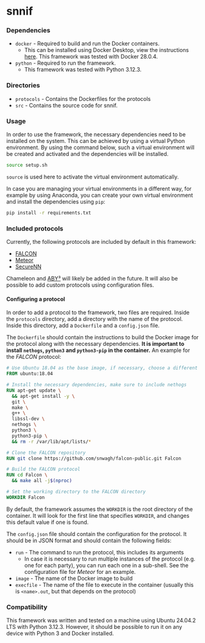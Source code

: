 # snnif

### Dependencies

- `docker` - Required to build and run the Docker containers.
  - This can be installed using Docker Desktop, view the instructions
    [here](https://www.docker.com/products/docker-desktop). This framework was
    tested with Docker 28.0.4.
- `python` - Required to run the framework.
  - This framework was tested with Python 3.12.3.

### Directories

- `protocols` - Contains the Dockerfiles for the protocols
- `src` - Contains the source code for snnif.

### Usage

In order to use the framework, the necessary dependencies need to be installed
on the system. This can be achieved by using a virtual Python environment. By
using the command below, such a virtual environment will be created and
activated and the dependencies will be installed.

```bash
source setup.sh
```

`source` is used here to activate the virtual environment automatically.

In case you are managing your virtual environments in a different way, for
example by using Anaconda, you can create your own virtual environment and
install the dependencies using `pip`:

```bash
pip install -r requirements.txt
```

### Included protocols

Currently, the following protocols are included by default in this framework:

- [FALCON](https://github.com/snwagh/falcon-public)
- [Meteor](https://github.com/Ye-D/Meteor)
- [SecureNN](https://github.com/snwagh/securenn-public)

Chameleon and [ABY³](https://github.com/ladnir/aby3) will likely be added in the
future. It will also be possible to add custom protocols using configuration
files.

#### Configuring a protocol

In order to add a protocol to the framework, two files are required. Inside the
`protocols` directory, add a directory with the name of the protocol. Inside
this directory, add a `Dockerfile` and a `config.json` file.

The `Dockerfile` should contain the instructions to build the Docker image for
the protocol along with the necessary dependencies. **It is important to install
`nethogs`, `python3` and `python3-pip` in the container.** An example for the
_FALCON_ protocol:

```dockerfile
# Use Ubuntu 18.04 as the base image, if necessary, choose a different version
FROM ubuntu:18.04

# Install the necessary dependencies, make sure to include nethogs
RUN apt-get update \
  && apt-get install -y \
  git \
  make \
  g++ \
  libssl-dev \
  nethogs \
  python3 \
  python3-pip \
  && rm -r /var/lib/apt/lists/*

# Clone the FALCON repository
RUN git clone https://github.com/snwagh/falcon-public.git Falcon

# Build the FALCON protocol
RUN cd Falcon \
  && make all -j$(nproc)

# Set the working directory to the FALCON directory
WORKDIR Falcon
```

By default, the framework assumes the `WORKDIR` is the root directory of the
container. It will look for the first line that specifies `WORKDIR`, and changes
this default value if one is found.

The `config.json` file should contain the configuration for the protocol. It
should be in JSON format and should contain the following fields:

- `run` - The command to run the protocol, this includes its arguments
  - In case it is necessary to run multiple instances of the protocol (e.g. one
    for each party), you can run each one in a sub-shell. See the configuration
    file for _Meteor_ for an example.
- `image` - The name of the Docker image to build
- `execfile` - The name of the file to execute in the container (usually this
  is `<name>.out`, but that depends on the protocol)

### Compatibility

This framework was written and tested on a machine using Ubuntu 24.04.2 LTS with
Python 3.12.3. However, it should be possible to run it on any device with
Python 3 and Docker installed.

